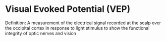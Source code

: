 # Visual Evoked Potential (VEP)

Definition: A measurement of the electrical signal recorded at the scalp over the occipital cortex in response to light stimulus to show the functional integrity of optic nerves and vision